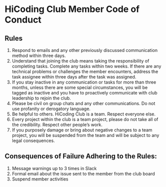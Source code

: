 # HiCoding Club Member Code of Conduct
## Rules
1. Respond to emails and any other previously discussed communication method within three days.
2. Understand that joining the club means taking the responsibility of completing tasks. Complete any tasks within two weeks. If there are any technical problems or challenges the member encounters, address the task assignee within three days after the task was assigned.
3. If you stay inactive in any communication or tasks for more than three months, unless there are some special circumstances, you will be tagged as inactive and you have to proactively communicate with club leadership to rejoin the club. 
4. Please be civil on group chats and any other communications. Do not use profanity or derogatory language.
5. Be helpful to others. HiCoding Club is a team. Respect everyone else. 
6. Every project within the club is a team project, please do not take all of the credibility. Respect other people’s work.
7. If you purposely damage or bring about negative changes to a team project, you will be suspended from the team and will be subject to any legal consequences.

## Consequences of Failure Adhering to the Rules:
1. Message warnings up to 3 times in Slack
2. Formal email about the issue sent to the member from the club board  
3. Suspend member activities
